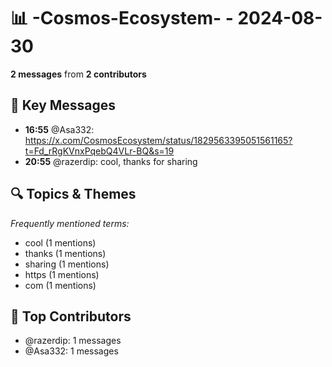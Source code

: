 # 📊 -Cosmos-Ecosystem- - 2024-08-30
**2 messages** from **2 contributors**

## 💬 Key Messages
- **16:55** @Asa332: https://x.com/CosmosEcosystem/status/1829563395051561165?t=Fd_rRgKVnxPqebQ4VLr-BQ&s=19
- **20:55** @razerdip: cool, thanks for sharing

## 🔍 Topics & Themes
*Frequently mentioned terms:*
- cool (1 mentions)
- thanks (1 mentions)
- sharing (1 mentions)
- https (1 mentions)
- com (1 mentions)

## 👥 Top Contributors
- @razerdip: 1 messages
- @Asa332: 1 messages
